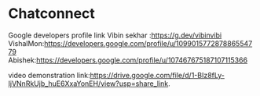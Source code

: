 # Chatconnect

Google developers profile link
    Vibin sekhar :https://g.dev/vibinvibi
    VishalMon:https://developers.google.com/profile/u/109901577287886554779
    Abishek:https://developers.google.com/profile/u/107467675187107115366

video demonstration link:https://drive.google.com/file/d/1-BIz8fLy-IjVNnRkUjb_huE6XxaYonEH/view?usp=share_link.
